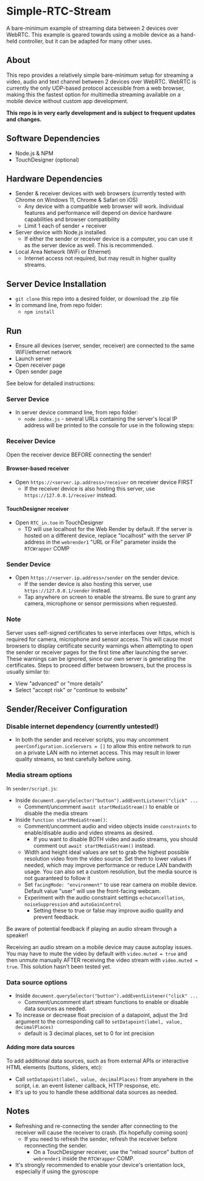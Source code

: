 # Simple-RTC-Stream
A bare-minimum example of streaming data between 2 devices over WebRTC. This example is geared towards using a mobile device as a hand-held controller, but it can be adapted for many other uses.

## About

This repo provides a relatively simple bare-minimum setup for streaming a video, audio and text channel between 2 devices over WebRTC. WebRTC is currently the only UDP-based protocol accessible from a web browser, making this the fastest option for multimedia streaming available on a mobile device without custom app development.

__This repo is in very early development and is subject to frequent updates and changes.__

## Software Dependencies
- Node.js & NPM
- TouchDesigner (optional)

## Hardware Dependencies
- Sender & receiver devices with web browsers (currently tested with Chrome on Windows 11, Chrome & Safari on iOS)
    - Any device with a compatible web browser will work. Individual features and performance will depend on device hardware capabilities and browser compatibility
    - Limit 1 each of sender + receiver
- Server device with Node.js installed. 
    - If either the sender or receiver device is a computer, you can use it as the server device as well. This is recommended.
- Local Area Network (WiFi or Ethernet)
    - Internet access not required, but may result in higher quality streams.

## Server Device Installation
- ```git clone``` this repo into a desired folder, or download the .zip file
- In command line, from repo folder:
    - ```npm install```

## Run
- Ensure all devices (server, sender, receiver) are connected to the same WiFI/ethernet network
- Launch server
- Open receiver page
- Open sender page

See below for detailed instructions:

### Server Device
- In server device command line, from repo folder:
    - ```node index.js``` - several URLs containing the server's local IP address will be printed to the console for use in the following steps:

### Receiver Device

Open the receiver device BEFORE connecting the sender!

#### Browser-based receiver

- Open ```https://<server.ip.address>/receiver``` on receiver device FIRST
    - If the receiver device is also hosting this server, use ```https://127.0.0.1/receiver``` instead.

#### TouchDesigner receiver
- Open ```RTC_in.toe``` in TouchDesigner
    - TD will use localhost for the Web Render by default. If the server is hosted on a different device, replace "localhost" with the server IP address in the ```webrender1``` "URL or File" parameter inside the ```RTCWrapper``` COMP

### Sender Device

- Open ```https://<server.ip.address>/sender``` on the sender device. 
    - If the sender device is also hosting this server, use ```https://127.0.0.1/sender``` instead.
    - Tap anywhere on screen to enable the streams. Be sure to grant any camera, microphone or sensor permissions when requested.
 
### Note
Server uses self-signed certificates to serve interfaces over https, which is required for camera, microphone and sensor access. This will cause most browsers to display certificate security warnings when attempting to open the sender or receiver pages for the first time after launching the server. These warnings can be ignored, since our own server is generating the certificates. Steps to proceed differ between browsers, but the process is usually similar to:
- View "advanced" or "more details"
- Select "accept risk" or "continue to website"

## Sender/Receiver Configuration

### Disable internet dependency (currently untested!)
- In both the sender and receiver scripts, you may uncomment ```peerConfiguration.iceServers = []``` to allow this entire network to run on a private LAN with no internet access. This may result in lower quality streams, so test carefully before using.

### Media stream options
In ```sender/script.js```:
- Inside ```document.querySelector("button").addEventListener("click" ...```
    - Comment/uncomment ```await startMediaStream()``` to enable or disable the media stream
- Inside ```function startMediaStream()```:
    - Comment/uncomment audio and video objects inside ```constraints``` to enable/disable audio and video streams as desired.
        - If you want to disable BOTH video and audio streams, you should comment out ```await startMediaStream()``` instead.
    - Width and height ideal values are set to grab the highest possible resolution video from the video source. Set them to lower values if needed, which may improve performance or reduce LAN bandwith usage. You can also set a custom resolution, but the media source is not guaranteed to follow it
    - Set ```facingMode: "environment"``` to use rear camera on mobile device. Default value "user" will use the front-facing webcam.
    - Experiment with the audio constraint settings ```echoCancellation```, ```noiseSuppression``` and ```autoGainControl```
        - Setting these to true or false may improve audio quality and prevent feedback.
     
Be aware of potential feedback if playing an audio stream through a speaker!

Receiving an audio stream on a mobile device may cause autoplay issues. You may have to mute the video by default with ```video.muted = true``` and then unmute manually AFTER receiving the video stream with ```video.muted = true```. This solution hasn't been tested yet.
     
### Data source options
- Inside ```document.querySelector("button").addEventListener("click" ...```
    - Comment/uncomment start stream functions to enable or disable data sources as needed.
- To increase or decrease float precision of a datapoint, adjust the 3rd argument to the corresponding call to ```setDatapoint(label, value, decimalPlaces)```
    - default is 3 decimal places, set to 0 for int precision

#### Adding more data sources
To add additional data sources, such as from external APIs or interactive HTML elements (buttons, sliders, etc):
- Call ```setDatapoint(label, value, decimalPlaces)``` from anywhere in the script, i.e. an event listener callback, HTTP response, etc.
- It's up to you to handle these additional data sources as needed.
    
## Notes
- Refreshing and re-connecting the sender after connecting to the receiver will cause the receiver to crash. (fix hopefully coming soon)
    - If you need to refresh the sender, refresh the receiver before reconnecting the sender.
        - On a TouchDesigner receiver, use the "reload source" button of ```webrender1``` inside the ```RTCWrapper``` COMP.
- It's strongly recommended to enable your device's orientation lock, especially if using the gyroscope
